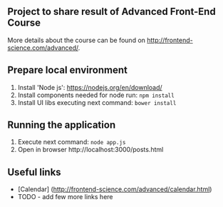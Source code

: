 ## Project to share result of Advanced Front-End Course
More details about the course can be found on http://frontend-science.com/advanced/.

## Prepare local environment
1. Install 'Node js':
https://nodejs.org/en/download/
2. Install components needed for node run:
```npm install```
3. Install UI libs executing next command:
```bower install```

## Running the application
1. Execute next command:
```node app.js```
2. Open in browser
http://localhost:3000/posts.html

## Useful links
+ [Calendar] (http://frontend-science.com/advanced/calendar.html)
+ TODO - add few more links here